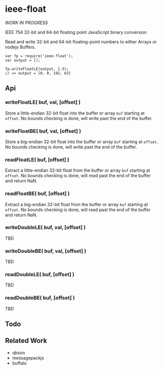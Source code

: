 ieee-float
==========

_WORK IN PROGRESS_

IEEE 754 32-bit and 64-bit floating point JavaScript binary conversion


Read and write 32-bit and 64-bit floating-point numbers to either Arrays
or nodejs Buffers.

    var fp = require('ieee-float');
    var output = [];

    fp.writeFloatLE(output, 1.5);
    // => output = [0, 0, 192, 63]


Api
---

### writeFloatLE( buf, val, [offset] )

Store a little-endian 32-bit float into the buffer or array `buf` starting at `offset`.
No bounds checking is done, will write past the end of the buffer.

### writeFloatBE( buf, val, [offset] )

Store a big-endian 32-bit float into the buffer or array `buf` starting at `offset`.
No bounds checking is done, will write past the end of the buffer.

### readFloatLE( buf, [offset] )

Extract a little-endian 32-bit float from the buffer or array `buf` starting at `offset`.
No bounds checking is done, will read past the end of the buffer and return NaN.

### readFloatBE( buf, [offset] )

Extract a big-endian 32-bit float from the buffer or array `buf` starting at `offset`.
No bounds checking is done, will read past the end of the buffer and return NaN.

### writeDoubleLE( buf, val, [offset] )

TBD

### writeDoubleBE( buf, val, [offset] )

TBD

### readDoubleLE( buf, [offset] )

TBD

### readDoubleBE( buf, [offset] )

TBD


Todo
----


Related Work
------------

- qbson
- messagepackjs
- buffalo
